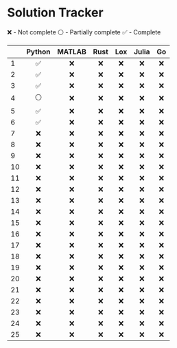 <!-- {"python": [2, 2, 2, 1, 2, 2, 0, 0, 0, 0, 0, 0, 0, 0, 0, 0, 0, 0, 0, 0, 0, 0, 0, 0, 0], "matlab": [0, 0, 0, 0, 0, 0, 0, 0, 0, 0, 0, 0, 0, 0, 0, 0, 0, 0, 0, 0, 0, 0, 0, 0, 0], "rust": [0, 0, 0, 0, 0, 0, 0, 0, 0, 0, 0, 0, 0, 0, 0, 0, 0, 0, 0, 0, 0, 0, 0, 0, 0], "lox": [0, 0, 0, 0, 0, 0, 0, 0, 0, 0, 0, 0, 0, 0, 0, 0, 0, 0, 0, 0, 0, 0, 0, 0, 0], "julia": [0, 0, 0, 0, 0, 0, 0, 0, 0, 0, 0, 0, 0, 0, 0, 0, 0, 0, 0, 0, 0, 0, 0, 0, 0], "go": [0, 0, 0, 0, 0, 0, 0, 0, 0, 0, 0, 0, 0, 0, 0, 0, 0, 0, 0, 0, 0, 0, 0, 0, 0]} -->
# Solution Tracker
:x: - Not complete
:white_circle: - Partially complete
:white_check_mark: - Complete


|    |       Python       |       MATLAB       |        Rust        |        Lox         |       Julia        |         Go         |
|----|:------------------:|:------------------:|:------------------:|:------------------:|:------------------:|:------------------:|
| 1  | :white_check_mark: |        :x:         |        :x:         |        :x:         |        :x:         |        :x:         |
| 2  | :white_check_mark: |        :x:         |        :x:         |        :x:         |        :x:         |        :x:         |
| 3  | :white_check_mark: |        :x:         |        :x:         |        :x:         |        :x:         |        :x:         |
| 4  |   :white_circle:   |        :x:         |        :x:         |        :x:         |        :x:         |        :x:         |
| 5  | :white_check_mark: |        :x:         |        :x:         |        :x:         |        :x:         |        :x:         |
| 6  | :white_check_mark: |        :x:         |        :x:         |        :x:         |        :x:         |        :x:         |
| 7  |        :x:         |        :x:         |        :x:         |        :x:         |        :x:         |        :x:         |
| 8  |        :x:         |        :x:         |        :x:         |        :x:         |        :x:         |        :x:         |
| 9  |        :x:         |        :x:         |        :x:         |        :x:         |        :x:         |        :x:         |
| 10 |        :x:         |        :x:         |        :x:         |        :x:         |        :x:         |        :x:         |
| 11 |        :x:         |        :x:         |        :x:         |        :x:         |        :x:         |        :x:         |
| 12 |        :x:         |        :x:         |        :x:         |        :x:         |        :x:         |        :x:         |
| 13 |        :x:         |        :x:         |        :x:         |        :x:         |        :x:         |        :x:         |
| 14 |        :x:         |        :x:         |        :x:         |        :x:         |        :x:         |        :x:         |
| 15 |        :x:         |        :x:         |        :x:         |        :x:         |        :x:         |        :x:         |
| 16 |        :x:         |        :x:         |        :x:         |        :x:         |        :x:         |        :x:         |
| 17 |        :x:         |        :x:         |        :x:         |        :x:         |        :x:         |        :x:         |
| 18 |        :x:         |        :x:         |        :x:         |        :x:         |        :x:         |        :x:         |
| 19 |        :x:         |        :x:         |        :x:         |        :x:         |        :x:         |        :x:         |
| 20 |        :x:         |        :x:         |        :x:         |        :x:         |        :x:         |        :x:         |
| 21 |        :x:         |        :x:         |        :x:         |        :x:         |        :x:         |        :x:         |
| 22 |        :x:         |        :x:         |        :x:         |        :x:         |        :x:         |        :x:         |
| 23 |        :x:         |        :x:         |        :x:         |        :x:         |        :x:         |        :x:         |
| 24 |        :x:         |        :x:         |        :x:         |        :x:         |        :x:         |        :x:         |
| 25 |        :x:         |        :x:         |        :x:         |        :x:         |        :x:         |        :x:         |
